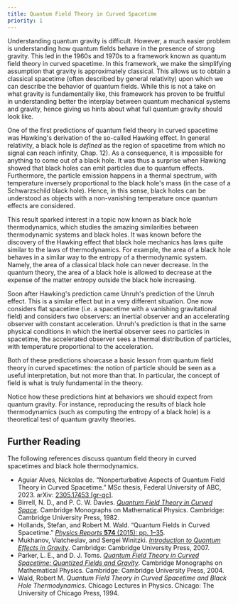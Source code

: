 ```yaml
---
title: Quantum Field Theory in Curved Spacetime
priority: 1
---
```


Understanding quantum gravity is difficult. However, a much easier problem is understanding how quantum fields behave in the presence of strong gravity. This led in the 1960s and 1970s to a framework known as quantum field theory in curved spacetime. In this framework, we make the simplifying assumption that gravity is approximately classical. This allows us to obtain a classical spacetime (often described by general relativity) upon which we can describe the behavior of quantum fields. While this is not a take on what gravity is fundamentally like, this framework has proven to be fruitful in understanding better the interplay between quantum mechanical systems and gravity, hence giving us hints about what full quantum gravity should look like. 

One of the first predictions of quantum field theory in curved spacetime was Hawking's derivation of the so-called Hawking effect. In general relativity, a black hole is _defined_ as the region of spacetime from which no signal can reach infinity, Chap. 12). As a consequence, it is impossible for anything to come out of a black hole. It was thus a surprise when Hawking showed that black holes can emit particles due to quantum effects. Furthermore, the particle emission happens in a thermal spectrum, with temperature inversely proportional to the black hole's mass (in the case of a Schwarzschild black hole). Hence, in this sense, black holes can be understood as objects with a non-vanishing temperature once quantum effects are considered.

This result sparked interest in a topic now known as black hole thermodynamics, which studies the amazing similarities between thermodynamic systems and black holes. It was known before the discovery of the Hawking effect that black hole mechanics has laws quite similar to the laws of thermodynamics. For example, the area of a black hole behaves in a similar way to the entropy of a thermodynamic system. Namely, the area of a classical black hole can never decrease. In the quantum theory, the area of a black hole is allowed to decrease at the expense of the matter entropy outside the black hole increasing.

Soon after Hawking's prediction came Unruh's prediction of the Unruh effect. This is a similar effect but in a very different situation. One now considers flat spacetime (i.e. a spacetime with a vanishing gravitational field) and considers two observers: an inertial observer and an accelerating observer with constant acceleration. Unruh's prediction is that in the same physical conditions in which the inertial observer sees no particles in spacetime, the accelerated observer sees a thermal distribution of particles, with temperature proportional to the acceleration. 

Both of these predictions showcase a basic lesson from quantum field theory in curved spacetimes: the notion of particle should be seen as a useful interpretation, but not more than that. In particular, the concept of field is what is truly fundamental in the theory.

Notice how these predictions hint at behaviors we should expect from quantum gravity. For instance, reproducing the results of black hole thermodynamics (such as computing the entropy of a black hole) is a theoretical test of quantum gravity theories.

## Further Reading
The following references discuss quantum field theory in curved spacetimes and black hole thermodynamics.
* Aguiar Alves, Níckolas de. “Nonperturbative Aspects of Quantum Field Theory in Curved Spacetime.” MSc thesis, Federal University of ABC, 2023. arXiv: [2305.17453 [gr-qc]](https://arxiv.org/abs/2305.17453).
* Birrell, N. D., and P. C. W. Davies. [_Quantum Field Theory in Curved Space_](https://doi.org/10.1017/CBO9780511622632). Cambridge Monographs on Mathematical Physics. Cambridge: Cambridge University Press, 1982.
* Hollands, Stefan, and Robert M. Wald. “Quantum Fields in Curved Spacetime.” [_Physics Reports_ **574** (2015): pp. 1–35](https://doi.org/10.1016/j.physrep.2015.02.001).
* Mukhanov, Viatcheslav, and Sergei Winitzki. [_Introduction to Quantum Effects in Gravity_](https://doi.org/10.1017/CBO9780511809149). Cambridge: Cambridge University Press, 2007.
*  Parker, L. E., and D. J. Toms. [_Quantum Field Theory in Curved Spacetime: Quantized Fields and Gravity_](https://doi.org/10.1017/CBO9780511813924). Cambridge Monographs on Mathematical Physics. Cambridge: Cambridge University Press, 2004.
* Wald, Robert M. _Quantum Field Theory in Curved Spacetime and Black Hole Thermodynamics_. Chicago Lectures in Physics. Chicago: The University of Chicago Press, 1994.
